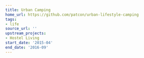 ```yaml
---
title: Urban Camping
home_url: https://github.com/patcon/urban-lifestyle-camping
tags:
- life
source_url: ''
upstream_projects:
- Hostel Living
start_date: '2015-04'
end_date: '2016-09'
---
```


